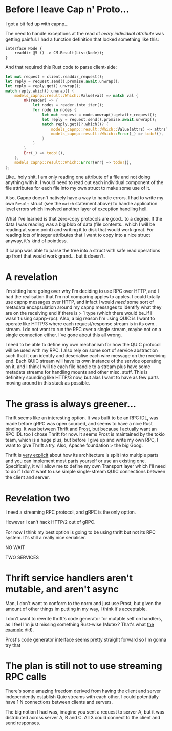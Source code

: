 # Before I leave Cap n' Proto...

I got a bit fed up with capnp...

The need to handle exceptions at the read of _every individual attribute_
was getting painful. I had a function definition that looked something
like this:

```capnp
interface Node {
    readdir @5 () -> CM.Result(List(Node));
}
```

And that required this Rust code to parse client-side:

```rust
let mut request = client.readdir_request();
let reply = request.send().promise.await.unwrap();
let reply = reply.get().unwrap();
match reply.which().unwrap() {
    models_capnp::result::Which::Value(val) => match val {
        Ok(reader) => {
            let nodes = reader.into_iter();
            for node in nodes {
                let mut request = node.unwrap().getattr_request();
                let reply = request.send().promise.await.unwrap();
                match reply.get()?.which()? {
                    models_capnp::result::Which::Value(attrs) => attrs?.get_atime(),
                    models_capnp::result::Which::Error(_) => todo!(),
                }
            }
        }
        Err(_) => todo!(),
    },
    models_capnp::result::Which::Error(err) => todo!(),
};
```

Like.. holy shit. I am only reading one attribute of a file and not doing
anything with it. I would need to read out each individual component of the
file attributes for each file into my own struct to make some use of it.

Also, Capnp doesn't natively have a way to handle errors. I had to write my own
`Result` struct (see the `match` statement above) to handle application
level errors which involved another layer of exception handling hell.

What I've learned is that zero-copy protocols are good.. to a degree. If
the data I was reading was a big blob of data (file contents.. which I will
be reading at some point) and writing it to disk that would work great.
For reading lots of integer attributes that I want to copy into a nice
struct anyway, it's kind of pointless.

If capnp was able to parse the tree into a struct with safe read
operations up front that would work grand... but it doesn't.

# A revelation

I'm sitting here going over why I'm deciding to use RPC over HTTP, and I had
the realisation that I'm not comparing apples to apples. I could totally use
capnp messages over HTTP, and infact I would _need_ some sort of metadata
encapsulation around my capnp messages to identify what they are on the
receiving end if there is > 1 type (which there would be..if I wasn't using
capnp-rpc). Also, a
big reason I'm using QUIC is I want to operate like HTTP/3 where each
request/response stream is in its own.. stream. I do not want to run the RPC
over a single stream, maybe not on a single connection either. I've gone
about this all wrong.

I need to be able to define my own mechanism for how the QUIC protocol
will be used with my RPC. I also rely on some sort of service abstraction
such that it can identify and deserialise each wire message on the receiving
end. Each QUIC stream will have its own instance of the service operating
on it, and I think I will tie each file handle to a stream plus have some
metadata streams for handling mounts and other misc. stuff. This is
definitely sounding like HTTP/3 now, but alas I want to have as few parts
moving around in this stack as possible.

# The grass is always greener...

Thrift seems like an interesting option. It was built to be an RPC IDL,
was made before gRPC was open sourced, and seems to have a nice
Rust binding. It was between Thrift and [Prost](https://crates.io/crates/prost),
but because I actually want an RPC IDL too I chose Thrift for now.
It seems Prost is maintained by the tokio team, which is a huge plus,
but before I give up and write my own RPC, I want to give Thrift a try.
Also, Apache foundation > the big Goog.

Thrift is [very explicit](https://thrift-tutorial.readthedocs.io/en/latest/thrift-stack.html)
about how its architecture is split into multiple parts and you can
implement most parts yourself or use an existing one. Specifically,
it will allow me to define my own Transport layer which I'll need
to do if I don't want to use simple single-stream QUIC connections
between the client and server.

# Revelation two

I need a streaming RPC protocol, and gRPC is the only option.

However I can't hack HTTP/2 out of gRPC.

For now I think my best option is going to be using thrift but not its
RPC system. It's still a really nice serialiser.

NO WAIT

TWO SERVICES

# Thrift service handlers aren't mutable, and aren't async

Man, I don't want to conform to the norm and just use Prost, but given the
amount of other things im putting in my way, I think it's acceptable.

I don't want to rewrite thrift's code generator for mutable self on handlers,
as I feel I'm just missing something Rust-wise (Mutex? That's what [the example](https://github.com/apache/thrift/blob/9c0de2d1eb343910213c62325f73e3bb72361c22/tutorial/rs/src/bin/tutorial_server.rs#L83)
did).

Prost's code generator interface seems pretty straight forward so I'm gonna try that

# The plan is still not to use streaming RPC calls

There's some amazing freedom derived from having the client and server
independently establish Quic streams with each other. I could potentially
have 1:N connections between clients and servers.

The big notion I had was, imagine you sent a request to server A, but
it was distributed across server A, B and C. All 3 could connect to the
client and send responses.
